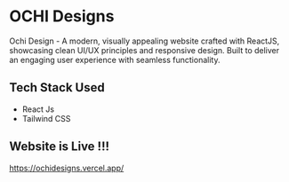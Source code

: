 # OCHI Designs
Ochi Design - A modern, visually appealing website crafted with ReactJS, showcasing clean UI/UX principles and responsive design. Built to deliver an engaging user experience with seamless functionality.

## Tech Stack Used 
- React Js
- Tailwind CSS

## Website is Live !!!
https://ochidesigns.vercel.app/
